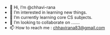 - 👋 Hi, I’m @chhavi-rana
- 👀 I’m interested in learning new things.
- 🌱 I’m currently learning core CS subjects.
- 💞️ I’m looking to collaborate on .......
- 📫 How to reach me : chhavirana83@gmail.com

<!---
chhavi-rana/chhavi-rana is a ✨ special ✨ repository because its `README.md` (this file) appears on your GitHub profile.
You can click the Preview link to take a look at your changes.
--->
